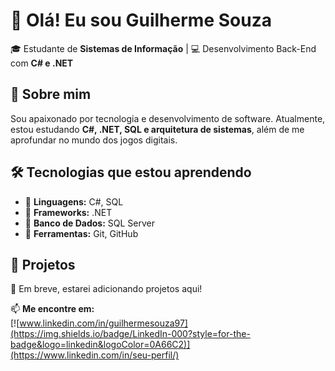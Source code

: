 # 👋 Olá! Eu sou Guilherme Souza 
🎓 Estudante de **Sistemas de Informação** | 💻 Desenvolvimento Back-End com **C# e .NET**  

## 🚀 Sobre mim  
Sou apaixonado por tecnologia e desenvolvimento de software. Atualmente, estou estudando **C#, .NET, SQL e arquitetura de sistemas**, além de me aprofundar no mundo dos jogos digitais.  

## 🛠️ Tecnologias que estou aprendendo  
- 🔹 **Linguagens:** C#, SQL  
- 🔹 **Frameworks:** .NET 
- 🔹 **Banco de Dados:** SQL Server  
- 🔹 **Ferramentas:** Git, GitHub  

## 📌 Projetos  
🔹 Em breve, estarei adicionando projetos aqui!  

📫 **Me encontre em:**  
[![www.linkedin.com/in/guilhermesouza97](https://img.shields.io/badge/LinkedIn-000?style=for-the-badge&logo=linkedin&logoColor=0A66C2)](https://www.linkedin.com/in/seu-perfil/) 
